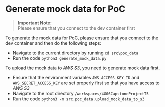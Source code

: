 # Generate mock data for PoC
> **Important Note:**  
> Please ensure that you connect to the dev container first


To generate the mock data for PoC, please ensure that you connect to the dev container and then do the following steps:
- Navigate to the current directory by running `cd src\poc_data`
- Run the code `python3 generate_mock_data.py`

To upload the mock data to *AWS S3*, you need to generate mock data first. 
- Ensure that the environment variables `AWS_ACCESS_KEY_ID` and `AWS_SECRET_ACCESS_KEY` are set properly first so that you have access to *AWS S3*
- Navigate to the root directory `/workspaces/4G06CapstoneProjectT5`
- Run the code `python3 -m src.poc_data.upload_mock_data_to_s3`
